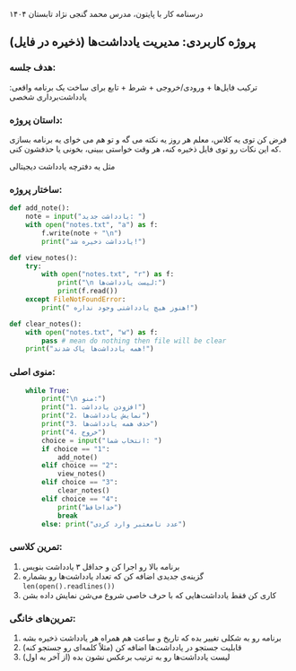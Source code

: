 درسنامه کار با پایتون، مدرس محمد گنجی نژاد تابستان ۱۴۰۴

## پروژه کاربردی: مدیریت یادداشت‌ها (ذخیره در فایل)

### هدف جلسه:

ترکیب فایل‌ها + ورودی/خروجی + شرط + تابع
برای ساخت یک برنامه واقعی: یادداشت‌برداری شخصی 

### داستان پروژه:

فرض کن توی یه کلاس، معلم هر روز یه نکته می‌ گه و تو هم می‌ خوای یه برنامه بسازی که این نکات رو توی فایل ذخیره کنه، هر وقت خواستی ببینی، بخونی یا حذفشون کنی.

مثل یه دفترچه یادداشت دیجیتالی 

### ساختار پروژه:
```python
def add_note(): 
    note = input("یادداشت جدید: ") 
    with open("notes.txt", "a") as f: 
        f.write(note + "\n") 
        print("یادداشت ذخیره شد!") 

def view_notes(): 
    try: 
        with open("notes.txt", "r") as f: 
            print("\n لیست یادداشت‌ها:") 
            print(f.read()) 
    except FileNotFoundError: 
        print(" هنوز هیچ یادداشتی وجود نداره!") 

def clear_notes(): 
    with open("notes.txt", "w") as f: 
        pass # mean do nothing then file will be clear
    print("همه یادداشت‌ها پاک شدند!") 
```
### منوی اصلی:

```python
    while True: 
        print("\n منو:") 
        print("1. افزودن یادداشت") 
        print("2. نمایش یادداشت‌ها") 
        print("3. حذف همه یادداشت‌ها") 
        print("4. خروج") 
        choice = input("انتخاب شما: ") 
        if choice == "1": 
            add_note() 
        elif choice == "2": 
            view_notes() 
        elif choice == "3": 
            clear_notes() 
        elif choice == "4": 
            print("خداحافظ") 
            break 
        else: print("عدد نامعتبر وارد کردی") 
```

### تمرین کلاسی:

1. برنامه بالا رو اجرا کن و حداقل ۳ یادداشت بنویس
2. گزینه‌ی جدیدی اضافه کن که تعداد یادداشت‌ها رو بشماره `len(open().readlines())`
3. کاری کن فقط یادداشت‌هایی که با حرف خاصی شروع می‌شن نمایش داده بشن

### تمرین‌های خانگی:

1. برنامه رو به شکلی تغییر بده که تاریخ و ساعت هم همراه هر یادداشت ذخیره بشه
2. قابلیت جستجو در یادداشت‌ها اضافه کن (مثلاً کلمه‌ای رو جستجو کنه)
3. لیست یادداشت‌ها رو به ترتیب برعکس نشون بده (از آخر به اول)
